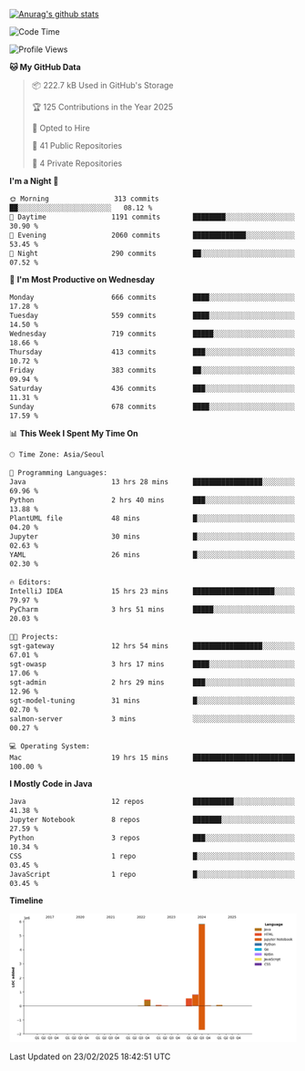 [![Anurag's github stats](https://github-readme-stats.vercel.app/api?username=hajubal)](https://github.com/anuraghazra/github-readme-stats)

<!--START_SECTION:waka-->
![Code Time](http://img.shields.io/badge/Code%20Time-222%20hrs%205%20mins-blue)

![Profile Views](http://img.shields.io/badge/Profile%20Views-0-blue)

**🐱 My GitHub Data** 

> 📦 222.7 kB Used in GitHub's Storage 
 > 
> 🏆 125 Contributions in the Year 2025
 > 
> 💼 Opted to Hire
 > 
> 📜 41 Public Repositories 
 > 
> 🔑 4 Private Repositories 
 > 
**I'm a Night 🦉** 

```text
🌞 Morning                313 commits         ██░░░░░░░░░░░░░░░░░░░░░░░   08.12 % 
🌆 Daytime                1191 commits        ████████░░░░░░░░░░░░░░░░░   30.90 % 
🌃 Evening                2060 commits        █████████████░░░░░░░░░░░░   53.45 % 
🌙 Night                  290 commits         ██░░░░░░░░░░░░░░░░░░░░░░░   07.52 % 
```
📅 **I'm Most Productive on Wednesday** 

```text
Monday                   666 commits         ████░░░░░░░░░░░░░░░░░░░░░   17.28 % 
Tuesday                  559 commits         ████░░░░░░░░░░░░░░░░░░░░░   14.50 % 
Wednesday                719 commits         █████░░░░░░░░░░░░░░░░░░░░   18.66 % 
Thursday                 413 commits         ███░░░░░░░░░░░░░░░░░░░░░░   10.72 % 
Friday                   383 commits         ██░░░░░░░░░░░░░░░░░░░░░░░   09.94 % 
Saturday                 436 commits         ███░░░░░░░░░░░░░░░░░░░░░░   11.31 % 
Sunday                   678 commits         ████░░░░░░░░░░░░░░░░░░░░░   17.59 % 
```


📊 **This Week I Spent My Time On** 

```text
🕑︎ Time Zone: Asia/Seoul

💬 Programming Languages: 
Java                     13 hrs 28 mins      █████████████████░░░░░░░░   69.96 % 
Python                   2 hrs 40 mins       ███░░░░░░░░░░░░░░░░░░░░░░   13.88 % 
PlantUML file            48 mins             █░░░░░░░░░░░░░░░░░░░░░░░░   04.20 % 
Jupyter                  30 mins             █░░░░░░░░░░░░░░░░░░░░░░░░   02.63 % 
YAML                     26 mins             █░░░░░░░░░░░░░░░░░░░░░░░░   02.30 % 

🔥 Editors: 
IntelliJ IDEA            15 hrs 23 mins      ████████████████████░░░░░   79.97 % 
PyCharm                  3 hrs 51 mins       █████░░░░░░░░░░░░░░░░░░░░   20.03 % 

🐱‍💻 Projects: 
sgt-gateway              12 hrs 54 mins      █████████████████░░░░░░░░   67.01 % 
sgt-owasp                3 hrs 17 mins       ████░░░░░░░░░░░░░░░░░░░░░   17.06 % 
sgt-admin                2 hrs 29 mins       ███░░░░░░░░░░░░░░░░░░░░░░   12.96 % 
sgt-model-tuning         31 mins             █░░░░░░░░░░░░░░░░░░░░░░░░   02.70 % 
salmon-server            3 mins              ░░░░░░░░░░░░░░░░░░░░░░░░░   00.27 % 

💻 Operating System: 
Mac                      19 hrs 15 mins      █████████████████████████   100.00 % 
```

**I Mostly Code in Java** 

```text
Java                     12 repos            ██████████░░░░░░░░░░░░░░░   41.38 % 
Jupyter Notebook         8 repos             ███████░░░░░░░░░░░░░░░░░░   27.59 % 
Python                   3 repos             ███░░░░░░░░░░░░░░░░░░░░░░   10.34 % 
CSS                      1 repo              █░░░░░░░░░░░░░░░░░░░░░░░░   03.45 % 
JavaScript               1 repo              █░░░░░░░░░░░░░░░░░░░░░░░░   03.45 % 
```



**Timeline**

![Lines of Code chart](https://raw.githubusercontent.com/hajubal/hajubal/main/assets/bar_graph.png)


 Last Updated on 23/02/2025 18:42:51 UTC
<!--END_SECTION:waka-->